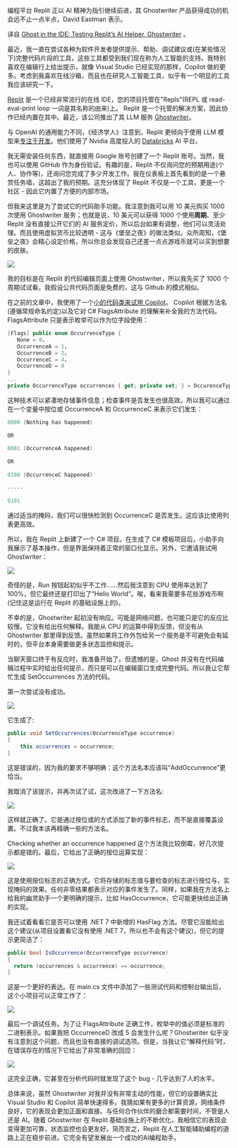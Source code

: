 <!-- 
# IDE 中的幽灵：测试 Replit 的 AI 助手 Ghostwriter
https://cdn.thenewstack.io/media/2023/09/d1afb4cf-syarafina-yusof-oy7ucwu-rlq-unsplash-1024x683.jpg
 -->


编程平台 Replit 正以 AI 精神为指引继续前进，其 Ghostwriter 产品获得成功的机会远不止一点半点，David Eastman 表示。

译自 [Ghost in the IDE: Testing Replit’s AI Helper, Ghostwriter](https://thenewstack.io/ghost-in-the-ide-testing-replits-ai-helper-ghostwriter/) 。

最近，我一直在尝试各种为软件开发者提供提示、帮助、调试建议或(在某些情况下)完整代码片段的工具，这些工具都受到我们现在称为人工智能的支持。我特别喜欢在编辑行上给出提示，就像 Visual Studio 已经实现的那样，Copilot 做的更多。考虑到我喜欢在线沙箱，而且也在研究人工智能工具，似乎有一个明显的工具我应该研究一下。

[Replit](https://replit.com/) 是一个已经非常流行的在线 IDE，您的项目托管在"Repls"(REPL 或 read-eval-print loop 一词是其名称的由来)上。 Replit 是一个托管的解决方案，因此协作已经内置在其中。最近，该公司推出了其 LLM 服务 [Ghostwriter](https://replit.com/site/ghostwriter)。

与 OpenAI 的通用能力不同，《经济学人》注意到，Replit 更倾向于使用 LLM 模型来[专注于开发](https://www.economist.com/business/2023/09/18/could-openai-be-the-next-tech-giant)。他们使用了 Nvidia 高度投入的 [Databricks](https://www.databricks.com/) AI 平台。

我无需安装任何东西，就直接用 Google 账号创建了一个 Replit 账号。当然，我也可以使用 GitHub 作为身份验证。有趣的是，Replit 不仅询问您的预期用途(个人、协作等)，还询问您完成了多少开发工作。我在仪表板上首先看到的是一个悬赏任务墙，这超出了我的预期。这充分体现了 Replit 不仅是一个工具，更是一个社区 - 因此它内置了方便的内部市场。

但我来这里是为了尝试它的代码助手功能。我注意到我可以用 10 美元购买 1000 次使用 Ghostwriter 服务；也就是说，10 美元可以获得 1000 个使用**周期**。至少 Replit 没有直接公开它们的 AI 服务定价，所以后台如果有调整，他们可以灵活处理。而且使用虚拟货币比较透明 - 这与《堡垒之夜》的做法类似。众所周知，《堡垒之夜》会精心设定价格，所以你总会发现自己还差一点点游戏币就可以买到想要的皮肤。

![](https://cdn.thenewstack.io/media/2023/09/94f6f7ed-untitled-1024x570.png)

我的目标是在 Replit 的代码编辑页面上使用 Ghostwriter，所以我先买了 1000 个周期试试看。我假设公共代码页面是免费的，这与 Github 的模式相似。

在之前的文章中，我使用了一个[小的代码类来试用 Copilot](https://thenewstack.io/the-changing-role-of-human-developers-in-an-ai-and-llm-world/)。 Copilot 根据方法名(遵循常规命名约定)以及它对 C# FlagsAttribute 的理解来补全我的方法代码。 FlagsAttribute 只是表示枚举可以作为位字段使用：

```csharp
[Flags] public enum OccurrenceType {
   None = 0， 
   OccurrenceA = 1， 
   OccurrenceB = 2， 
   OccurrenceC = 4， 
   OccurrenceD = 8
} 
... 
private OccurrenceType occurrences { get; private set; } = OccurenceType.None
```

这种技术可以紧凑地存储事件信息；检查事件是否发生也很高效。所以我可以通过在一个变量中按位或 OccurrenceA 和 OccurrenceC 来表示它们发生：

```c
0000 (Nothing has happened)
 
OR
 
0001 (OccurrenceA happened)
 
OR
 
0100 (OccurrenceC happened)
 
-----
 
0101
```

通过适当的掩码，我们可以很快检测到 OccurrenceC 是否发生。这应该比使用列表更高效。

所以，我在 Replit 上新建了一个 C# 项目。在生成了 C# 模板项目后，小助手向我展示了基本操作，但是界面保持着正常的窗口化显示。另外，它邀请我试用 Ghostwriter：

![](https://cdn.thenewstack.io/media/2023/09/70a2bbc9-untitled-1-1024x535.png)

奇怪的是，Run 按钮起初似乎不工作......然后我注意到 CPU 使用率达到了 100%，但它最终还是打印出了“Hello World”。唉，看来我需要多花些游戏币啊(记住这是运行在 Replit 的基础设施上的)。

不幸的是，Ghostwriter 起初没有响应。可能是网络问题，也可能只是它的反应比较慢。它没有给出任何解释。我能从 CPU 的运算中得到反馈，但没有从 Ghostwriter 那里得到反馈。虽然如果将工作外包给另一个服务是不可避免会有延时的，但平台本身需要做更多状态监控和提示。

当聊天窗口终于有反应时，我准备开始了。但遗憾的是，Ghost 并没有在代码编辑过程中实时给出任何提示，而只是可以在编辑窗口生成完整代码。所以我让它帮忙生成 SetOccurrences 方法的代码。

第一次尝试没有成功。

![](https://cdn.thenewstack.io/media/2023/09/abde638e-untitled-2-1024x288.png)

它生成了:

```csharp
public void SetOccurrences(OccurrenceType occurrence)  
{
    this.occurrences = occurrence;
}
```

这是错误的，因为我的要求不够明确：这个方法名本应该叫“AddOccurrence”更恰当。

我取消了该提示，并再次试了试，这次改进了一下方法名:

![](https://cdn.thenewstack.io/media/2023/09/0097abdc-untitled-3-1024x273.png)

这样就正确了。它是通过按位或的方式添加了新的事件标志，而不是直接覆盖设置。不过我本该再精确一些的方法名。

 Checking whether an occurrence happened 这个方法我比较倒霉，好几次提示都是错的。最后，它给出了正确的按位运算实现：

![](https://cdn.thenewstack.io/media/2023/09/92fd45c1-untitled-4-1024x263.png)

这是使用按位标志的正确方式。它将存储的标志值与要检查的标志进行按位与，实现掩码的效果。任何非零结果都表示对应的事件发生了。同样，如果我在方法名上给我的幽灵助手一个更明确的提示，比如 HasOccurrence，它可能更快给出正确的实现。

我还试着看看它是否可以使用 .NET 7 中新增的 HasFlag 方法。尽管它没能给出这个建议(从项目设置看它没有使用 .NET 7，所以也不会有这个建议)，但它的提示更简洁了：

```csharp
public bool IsOccurrence(OccurrenceType occurrence)
{
  return (occurrences & occurrence) == occurrence; 
}  
```

这是一个更好的表达。在 main.cs 文件中添加了一些测试代码和控制台输出后，这个小项目可以正常工作了：

![](https://cdn.thenewstack.io/media/2023/09/f38d28b4-untitled-5-1024x573.png)

最后一个调试任务。为了让 FlagsAttribute 正确工作，枚举中的值必须是标准的二进制表示。如果我把 OccurrenceD 改成 5 会发生什么呢？Ghostwriter 似乎没有注意到这个问题，而且也没有直接的调试选项。但是，当我让它“解释代码”时，在错误存在的情况下它给出了非常准确的回应：

![](https://cdn.thenewstack.io/media/2023/09/6849f3b1-untitled-6-1024x733.png)

这完全正确，它甚至在分析代码时就发现了这个 bug - 几乎达到了人的水平。

总体来说，虽然 Ghostwriter 对我并没有非常主动的性能，但它的设置确实比 Visual Studio 和 Copilot 简单快速得多。我猜如果有更多的计算资源，网络条件良好，它的表现会更加正面和直接。与任何合作伙伴的磨合都需要时间，不管是人还是 AI。随着 Ghostwriter 在 Replit 基础设施上的不断优化，我相信它的表现会变得更加可靠，状态监控也会更友好。简而言之，Replit 在人工智能辅助编程的道路上正在稳步前进。它完全有望发展出一个成功的AI编程助手。
